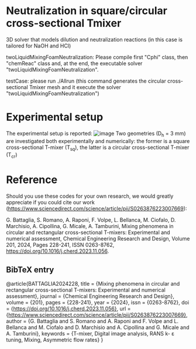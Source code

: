 # Neutralization in square/circular cross-sectional Tmixer
3D solver that models dilution and neutralization reactions (in this case is tailored for NaOH and HCl)

twoLiquidMixingFoamNeutralization: Please compile first "Cphi" class, then "chemReac" class and, at the end, the executable solver "twoLiquidMixingFoamNeutralization".

testCase: please run ./Allrun (this command generates the circular cross-sectional Tmixer mesh and it execute the solver "twoLiquidMixingFoamNeutralization")

# Experimental setup
The experimental setup is reported:
![image](https://github.com/mulmopro/neutralization/assets/102947817/dece5b56-0b70-4d40-bc49-6329281196e9)
Two geometries (D<sub>h</sub> = 3 mm) are investigated both experimentally and numerically: the former is a square cross-sectional T-mixer (T<sub>sq</sub>), the latter is a circular cross-sectional T-mixer (T<sub>cr</sub>)


# Reference
Should you use these codes for your own research, we would greatly appreciate if you could cite our work (https://www.sciencedirect.com/science/article/pii/S0263876223007669):

G. Battaglia, S. Romano, A. Raponi, F. Volpe, L. Bellanca, M. Ciofalo, D. Marchisio, A. Cipollina, G. Micale, A. Tamburini,
Mixing phenomena in circular and rectangular cross-sectional T-mixers: Experimental and numerical assessment,
Chemical Engineering Research and Design,
Volume 201,
2024,
Pages 228-241,
ISSN 0263-8762,
https://doi.org/10.1016/j.cherd.2023.11.056.

## BibTeX entry
@article{BATTAGLIA2024228,
title = {Mixing phenomena in circular and rectangular cross-sectional T-mixers: Experimental and numerical assessment},
journal = {Chemical Engineering Research and Design},
volume = {201},
pages = {228-241},
year = {2024},
issn = {0263-8762},
doi = {https://doi.org/10.1016/j.cherd.2023.11.056},
url = {https://www.sciencedirect.com/science/article/pii/S0263876223007669},
author = {G. Battaglia and S. Romano and A. Raponi and F. Volpe and L. Bellanca and M. Ciofalo and D. Marchisio and A. Cipollina and G. Micale and A. Tamburini},
keywords = {T-mixer, Digital image analysis, RANS k- ε tuning, Mixing, Asymmetric flow rates}
}
